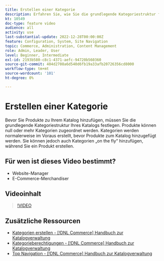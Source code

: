 ```yaml
---
title: Erstellen einer Kategorie
description: Erfahren Sie, wie Sie die grundlegende Kategoriestruktur für Ihren Produktkatalog definieren.
kt: 10549
doc-type: feature video
audience: all
activity: use
last-substantial-update: 2022-12-28T00:00:00Z
feature: Configuration, System, Site Navigation
topic: Commerce, Administration, Content Management
role: Admin, Leader, User
level: Beginner, Intermediate
exl-id: 2193b580-c8c1-4371-aefc-94720b560360
source-git-commit: 404d2708a6d540d6fb19a33afb20726356cd8000
workflow-type: tm+mt
source-wordcount: '101'
ht-degree: 0%

---
```


# Erstellen einer Kategorie

Bevor Sie Produkte zu Ihrem Katalog hinzufügen, müssen Sie die grundlegende Kategoriestruktur Ihres Katalogs festlegen. Produkte können null oder mehr Kategorien zugeordnet werden. Kategorien werden normalerweise im Voraus erstellt, bevor Produkte zum Katalog hinzugefügt werden. Sie können jedoch auch Kategorien „on the fly“ hinzufügen, während Sie ein Produkt erstellen.

## Für wen ist dieses Video bestimmt?

- Website-Manager
- E-Commerce-Merchandiser

## Videoinhalt

>[!VIDEO](https://video.tv.adobe.com/v/343746?quality=12&learn=on)

## Zusätzliche Ressourcen

- [Kategorien erstellen - [!DNL Commerce] Handbuch zur Katalogverwaltung](https://experienceleague.adobe.com/docs/commerce-admin/catalog/categories/create/category-create.html?lang=de)
- [Kategorieberechtigungen - [!DNL Commerce] Handbuch zur Katalogverwaltung](https://experienceleague.adobe.com/docs/commerce-admin/catalog/categories/category-permissions.html?lang=de)
- [Top Navigation - [!DNL Commerce] Handbuch zur Katalogverwaltung](https://experienceleague.adobe.com/docs/commerce-admin/catalog/catalog/navigation/navigation-top.html?lang=de)
